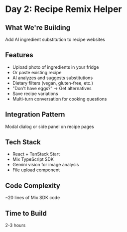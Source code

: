 # Day 2: Recipe Remix Helper

## What We're Building
Add AI ingredient substitution to recipe websites

## Features
- Upload photo of ingredients in your fridge
- Or paste existing recipe
- AI analyzes and suggests substitutions
- Dietary filters (vegan, gluten-free, etc.)
- "Don't have eggs?" → Get alternatives
- Save recipe variations
- Multi-turn conversation for cooking questions

## Integration Pattern
Modal dialog or side panel on recipe pages

## Tech Stack
- React + TanStack Start
- Mix TypeScript SDK
- Gemini vision for image analysis
- File upload component

## Code Complexity
~20 lines of Mix SDK code

## Time to Build
2-3 hours
